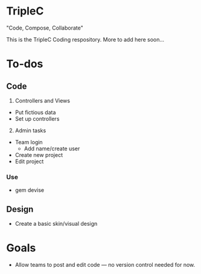 # TripleC
"Code, Compose, Collaborate"

This is the TripleC Coding respository. More to add here soon...

# To-dos
## Code
1. Controllers and Views
* Put fictious data
* Set up controllers

2. Admin tasks
* Team login
	* Add name/create user
* Create new project
* Edit project

### Use
*  gem devise

## Design
* Create a basic skin/visual design

# Goals
* Allow teams to post and edit code — no version control needed for now.


